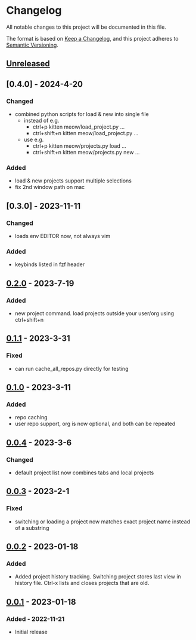 # Changelog

All notable changes to this project will be documented in this file.

The format is based on [Keep a Changelog](https://keepachangelog.com/en/1.0.0/),
and this project adheres to [Semantic Versioning](https://semver.org/spec/v2.0.0.html).

## [Unreleased]

## [0.4.0] - 2024-4-20

### Changed

- combined python scripts for load & new into single file
  - instead of e.g.
    - ctrl+p kitten meow/load_project.py ...
    - ctrl+shift+n kitten meow/load_project.py ...
  - use e.g.
    - ctrl+p kitten meow/projects.py load ...
    - ctrl+shift+n kitten meow/projects.py new ...

### Added

- load & new projects support multiple selections
- fix 2nd window path on mac

## [0.3.0] - 2023-11-11

### Changed

- loads env EDITOR now, not always vim

### Added

- keybinds listed in fzf header

## [0.2.0] - 2023-7-19

### Added

- new project command. load projects outside your user/org using ctrl+shift+n

## [0.1.1] - 2023-3-31

### Fixed

- can run cache_all_repos.py directly for testing

## [0.1.0] - 2023-3-11

### Added

- repo caching
- user repo support, org is now optional, and both can be repeated

## [0.0.4] - 2023-3-6

### Changed

- default project list now combines tabs and local projects

## [0.0.3] - 2023-2-1

### Fixed

- switching or loading a project now matches exact project name instead of a substring

## [0.0.2] - 2023-01-18

### Added

- Added project history tracking. Switching project stores last view in history file. Ctrl-x lists
  and closes projects that are old.

## [0.0.1] - 2023-01-18

### Added - 2022-11-21

- Initial release

[unreleased]: https://github.com/taylorzr/meow/compare/v0.2.0...HEAD
[0.2.0]: https://github.com/taylorzr/meow/compare/v0.1.1...v0.2.0
[0.1.1]: https://github.com/taylorzr/meow/compare/v0.1.0...v0.1.1
[0.1.0]: https://github.com/taylorzr/meow/compare/v0.0.4...v0.1.0
[0.0.4]: https://github.com/taylorzr/meow/compare/v0.0.3...v0.0.4
[0.0.3]: https://github.com/taylorzr/meow/releases/tag/v0.0.2..v0.0.3
[0.0.2]: https://github.com/taylorzr/meow/releases/tag/v0.0.1..v0.0.2
[0.0.1]: https://github.com/taylorzr/meow/releases/tag/v0.0.1
